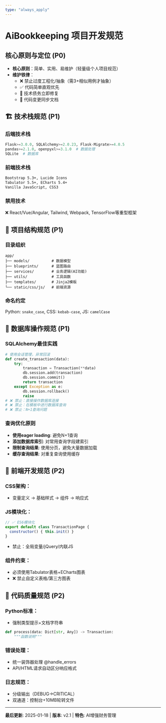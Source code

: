 ```yaml
---
type: "always_apply"
---
```


# AiBookkeeping 项目开发规范

## 核心原则与定位 (P0)
- **核心原则**：简单、实用、易维护（轻量级个人项目规范）
- **维护铁律**：
  - ❌ 禁止过度工程化/抽象（需3+相似用例才抽象）
  - ✅ 代码简单直观优先
  - 🔧 技术债务立即修复
  - 📄 代码变更同步文档

## 🏗️ 技术栈规范 (P1)

### 后端技术栈
```python
Flask>=3.0.0, SQLAlchemy>=2.0.23, Flask-Migrate>=4.0.5
pandas>=2.1.0, openpyxl>=3.1.0  # 数据处理
SQLite  # 数据库
```

### 前端技术栈
```html
Bootstrap 5.3+, Lucide Icons
Tabulator 5.5+, ECharts 5.4+
Vanilla JavaScript, CSS3
```

### 禁用技术
❌ React/Vue/Angular, Tailwind, Webpack, TensorFlow等重型框架

## 📁 项目结构规范 (P1)

### 目录组织
```
app/
├── models/          # 数据模型
├── blueprints/      # 蓝图路由
├── services/        # 业务逻辑(AI功能)
├── utils/           # 工具函数
├── templates/       # Jinja2模板
└── static/css/js/   # 前端资源
```

### 命名约定
Python: `snake_case`, CSS: `kebab-case`, JS: `camelCase`

## 💾 数据库操作规范 (P1)

### SQLAlchemy最佳实践
```python
# 使用会话管理，异常回滚
def create_transaction(data):
    try:
        transaction = Transaction(**data)
        db.session.add(transaction)
        db.session.commit()
        return transaction
    except Exception as e:
        db.session.rollback()
        raise
# ❌ 禁止：直接操作数据库连接
# ❌ 禁止：在模板中进行数据库查询
# ❌ 禁止：N+1查询问题
```

### 查询优化原则
- **使用eager loading**: 避免N+1查询
- **添加数据库索引**: 对常用查询字段建索引
- **限制查询结果**: 使用分页，避免大量数据加载
- **缓存查询结果**: 对重复查询使用缓存

## 🎨 前端开发规范 (P2)

### CSS架构：
- 变量定义 → 基础样式 → 组件 → 响应式

### JS模块化：
```javascript
// ✅ ES6模块化
export default class TransactionPage {
  constructor() { this.init() }
}
```
- 禁止：全局变量/jQuery/内联JS

### 组件约束：
- 必须使用Tabulator表格+ECharts图表
- ❌ 禁止自定义表格/第三方图表

## 🔧 代码质量规范 (P2)

### Python标准：
- 强制类型提示+文档字符串
```python
def process(data: Dict[str, Any]) -> Transaction:
    """函数说明"""
```
### 错误处理：
- 统一装饰器处理 @handle_errors
- API/HTML请求自动区分响应格式

### 日志规范：
- 分级输出（DEBUG→CRITICAL）
- 双通道：控制台+10MB轮转文件

---

**最后更新**: 2025-01-18 | **版本**: v2.1 | **特色**: AI增强财务管理